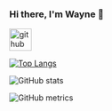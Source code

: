 ### Hi there, I'm Wayne 👋

[<img src='https://cdn.jsdelivr.net/npm/simple-icons@3.0.1/icons/github.svg' alt='github' height='40'>](https://github.com/waynegraham)  

[![Top Langs](https://github-readme-stats.vercel.app/api/top-langs/?username=waynegraham)](https://github.com/anuraghazra/github-readme-stats)

![GitHub stats](https://github-readme-stats.vercel.app/api?username=waynegraham&show_icons=true)  

![GitHub metrics](https://metrics.lecoq.io/waynegraham)  
